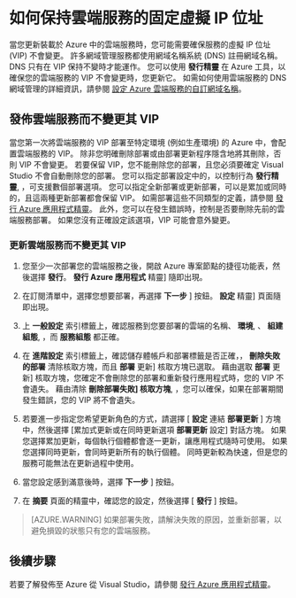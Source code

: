 <properties
   pageTitle="如何保持雲端服務的固定虛擬 IP 位址 | Microsoft Azure"
   description="了解如何確保 Azure 雲端服務的虛擬 IP 位址 (VIP) 不會變更。"
   services="visual-studio-online"
   documentationCenter="na"
   authors="TomArcher"
   manager="douge"
   editor="" />
<tags
   ms.service="multiple"
   ms.devlang="dotnet"
   ms.topic="article"
   ms.tgt_pltfrm="na"
   ms.workload="multiple"
   ms.date="09/08/2015"
   ms.author="tarcher" />

# 如何保持雲端服務的固定虛擬 IP 位址

當您更新裝載於 Azure 中的雲端服務時，您可能需要確保服務的虛擬 IP 位址 (VIP) 不會變更。 許多網域管理服務都使用網域名稱系統 (DNS) 註冊網域名稱。 DNS 只有在 VIP 保持不變時才能運作。 您可以使用 **發行精靈** 在 Azure 工具，以確保您的雲端服務的 VIP 不會變更時，您更新它。 如需如何使用雲端服務的 DNS 網域管理的詳細資訊，請參閱 [設定 Azure 雲端服務的自訂網域名稱](cloud-services-custom-domain-name.md)。

## 發佈雲端服務而不變更其 VIP

當您第一次將雲端服務的 VIP 部署至特定環境 (例如生產環境) 的 Azure 中，會配置雲端服務的 VIP。 除非您明確刪除部署或由部署更新程序隱含地將其刪除，否則 VIP 不會變更。 若要保留 VIP，您不能刪除您的部署，且您必須要確定 Visual Studio 不會自動刪除您的部署。 您可以指定部署設定中的，以控制行為 **發行精靈**, ，可支援數個部署選項。 您可以指定全新部署或更新部署，可以是累加或同時的，且這兩種更新部署都會保留 VIP。 如需部署這些不同類型的定義，請參閱 [發行 Azure 應用程式精靈](vs-azure-tools-publish-azure-application-wizard.md)。  此外，您可以在發生錯誤時，控制是否要刪除先前的雲端服務部署。 如果您沒有正確設定該選項，VIP 可能會意外變更。

### 更新雲端服務而不變更其 VIP

1. 您至少一次部署您的雲端服務之後，開啟 Azure 專案節點的捷徑功能表，然後選擇 **發行**。  **發行 Azure 應用程式** 精靈] 隨即出現。

1. 在訂閱清單中，選擇您想要部署，再選擇 **下一步** ] 按鈕。  **設定** 精靈] 頁面隨即出現。

1. 上 **一般設定** 索引標籤上，確認服務到您要部署的雲端的名稱、 **環境**, 、 **組建組態**, ，而 **服務組態** 都正確。

1. 在 **進階設定** 索引標籤上，確認儲存體帳戶和部署標籤是否正確，， **刪除失敗的部署** 清除核取方塊，而且 **部署** 更新] 核取方塊已選取。 藉由選取 **部署** 更新] 核取方塊，您確定不會刪除您的部署和重新發行應用程式時，您的 VIP 不會遺失。 藉由清除 **刪除部署失敗] 核取方塊**, ，您可以確保，如果在部署期間發生錯誤，您的 VIP 將不會遺失。

1. 若要進一步指定您希望更新角色的方式，請選擇 [  **設定** 連結 **部署更新** ] 方塊中，然後選擇 [累加式更新或在同時更新選項 **部署更新** 設定] 對話方塊。 如果您選擇累加更新，每個執行個體都會逐一更新，讓應用程式隨時可使用。 如果您選擇同時更新，會同時更新所有的執行個體。 同時更新較為快速，但是您的服務可能無法在更新過程中使用。

1. 當您設定感到滿意後時，選擇 **下一步** ] 按鈕。

1. 在 **摘要** 頁面的精靈中，確認您的設定，然後選擇 [ **發行** ] 按鈕。

  >[AZURE.WARNING] 如果部署失敗，請解決失敗的原因，並重新部署，以避免損毀的狀態只有您的雲端服務。

## 後續步驟

若要了解發佈至 Azure 從 Visual Studio，請參閱 [發行 Azure 應用程式精靈](vs-azure-tools-publish-azure-application-wizard.md)。

